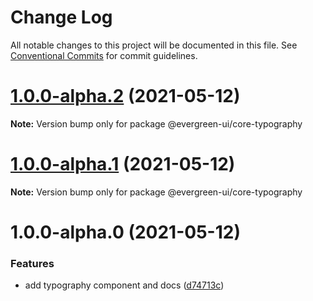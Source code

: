 # Change Log

All notable changes to this project will be documented in this file.
See [Conventional Commits](https://conventionalcommits.org) for commit guidelines.

# [1.0.0-alpha.2](https://github.com/rupert-ong/evergreen-ui/compare/@evergreen-ui/core-typography@1.0.0-alpha.1...@evergreen-ui/core-typography@1.0.0-alpha.2) (2021-05-12)

**Note:** Version bump only for package @evergreen-ui/core-typography

# [1.0.0-alpha.1](https://github.com/rupert-ong/evergreen-ui/compare/@evergreen-ui/core-typography@1.0.0-alpha.0...@evergreen-ui/core-typography@1.0.0-alpha.1) (2021-05-12)

**Note:** Version bump only for package @evergreen-ui/core-typography

# 1.0.0-alpha.0 (2021-05-12)

### Features

- add typography component and docs ([d74713c](https://github.com/rupert-ong/evergreen-ui/commit/d74713c276face1585d8c7de1b3503d1de6bc618))
